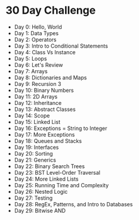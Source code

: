 # 30 Day Challenge

- Day 0: Hello, World
- Day 1: Data Types
- Day 2: Operators
- Day 3: Intro to Conditional Statements 
- Day 4: Class Vs Instance
- Day 5: Loops
- Day 6: Let's Review
- Day 7: Arrays
- Day 8: Dictionaries and Maps
- Day 9: Recursion 3
- Day 10: Binary Numbers
- Day 11: 2D Arrays
- Day 12: Inheritance
- Day 13: Abstract Classes
- Day 14: Scope
- Day 15: Linked List
- Day 16: Exceptions = String to Integer
- Day 17: More Exceptions
- Day 18: Queues and Stacks
- Day 19: Interfaces
- Day 20: Sorting
- Day 21: Generics
- Day 22: Binary Search Trees
- Day 23: BST Level-Order Traversal
- Day 24: More Linked Lists
- Day 25: Running Time and Complexity
- Day 26: Nested Logic
- Day 27: Testing
- Day 28: RegEx, Patterns, and Intro to Databases
- Day 29: Bitwise AND
